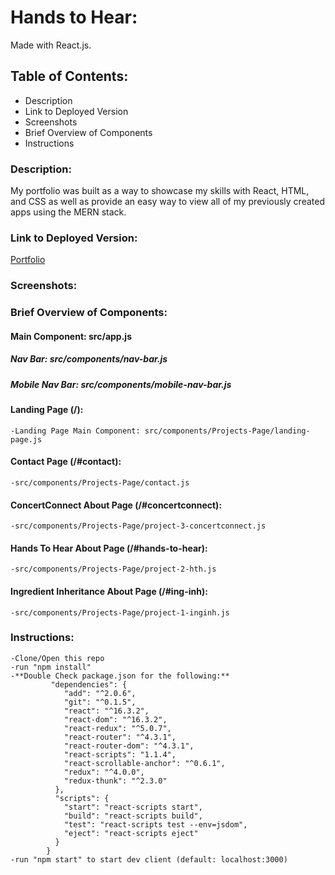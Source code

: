 # Hands to Hear:
Made with React.js.

## Table of Contents:
* Description
* Link to Deployed Version
* Screenshots
* Brief Overview of Components
* Instructions

### Description:
My portfolio was built as a way to showcase my skills with React, HTML, and CSS as well as provide an easy way to view all of my previously created apps using the MERN stack.

### Link to Deployed Version:
[Portfolio](https://meganleonardoportfolio.herokuapp.com/)

### Screenshots:




### Brief Overview of Components:

#### Main Component: src/app.js

##### Nav Bar: src/components/nav-bar.js
##### Mobile Nav Bar: src/components/mobile-nav-bar.js

#### Landing Page (/):
    -Landing Page Main Component: src/components/Projects-Page/landing-page.js

#### Contact Page (/#contact):
    -src/components/Projects-Page/contact.js

#### ConcertConnect About Page (/#concertconnect):
    -src/components/Projects-Page/project-3-concertconnect.js

#### Hands To Hear About Page (/#hands-to-hear):
    -src/components/Projects-Page/project-2-hth.js

#### Ingredient Inheritance About Page (/#ing-inh):
    -src/components/Projects-Page/project-1-inginh.js

### Instructions:
    -Clone/Open this repo
    -run "npm install"
    -**Double Check package.json for the following:**
             "dependencies": {
                "add": "^2.0.6",
                "git": "^0.1.5",
                "react": "^16.3.2",
                "react-dom": "^16.3.2",
                "react-redux": "^5.0.7",
                "react-router": "^4.3.1",
                "react-router-dom": "^4.3.1",
                "react-scripts": "1.1.4",
                "react-scrollable-anchor": "^0.6.1",
                "redux": "^4.0.0",
                "redux-thunk": "^2.3.0"
              },
              "scripts": {
                "start": "react-scripts start",
                "build": "react-scripts build",
                "test": "react-scripts test --env=jsdom",
                "eject": "react-scripts eject"
              }
            }
    -run "npm start" to start dev client (default: localhost:3000)
    
